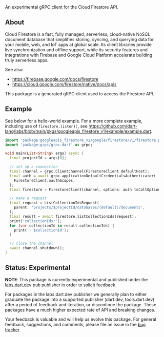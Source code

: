 An experimental gRPC client for the Cloud Firestore API.

## About

Cloud Firestore is a fast, fully managed, serverless, cloud-native NoSQL
document database that simplifies storing, syncing, and querying data for
your mobile, web, and IoT apps at global scale. Its client libraries provide
live synchronization and offline support, while its security features and
integrations with Firebase and Google Cloud Platform accelerate building
truly serverless apps.

See also:

- https://firebase.google.com/docs/firestore
- https://cloud.google.com/firestore/native/docs/apis

This package is a generated gRPC client used to access the Firestore API.

## Example

See below for a hello-world example. For a more complete example, including
use of `firestore.listen()`, see
https://github.com/dart-lang/labs/blob/main/pkgs/googleapis_firestore_v1/example/example.dart.

```dart
import 'package:googleapis_firestore_v1/google/firestore/v1/firestore.pbgrpc.dart';
import 'package:grpc/grpc.dart' as grpc;

void main(List<String> args) async {
  final projectId = args[0];

  // set up a connection
  final channel = grpc.ClientChannel(FirestoreClient.defaultHost);
  final auth = await grpc.applicationDefaultCredentialsAuthenticator(
    FirestoreClient.oauthScopes,
  );
  final firestore = FirestoreClient(channel, options: auth.toCallOptions);

  // make a request
  final request = ListCollectionIdsRequest(
    parent: 'projects/$projectId/databases/(default)/documents',
  );
  final result = await firestore.listCollectionIds(request);
  print('collectionIds:');
  for (var collectionId in result.collectionIds) {
    print('- $collectionId');
  }

  // close the channel
  await channel.shutdown();
}
```

## Status: Experimental

**NOTE**: This package is currently experimental and published under the
[labs.dart.dev](https://dart.dev/dart-team-packages) pub publisher in order to
solicit feedback. 

For packages in the labs.dart.dev publisher we generally plan to either graduate
the package into a supported publisher (dart.dev, tools.dart.dev) after a period
of feedback and iteration, or discontinue the package. These packages have a
much higher expected rate of API and breaking changes.

Your feedback is valuable and will help us evolve this package. For general
feedback, suggestions, and comments, please file an issue in the 
[bug tracker](https://github.com/dart-lang/labs/issues).

